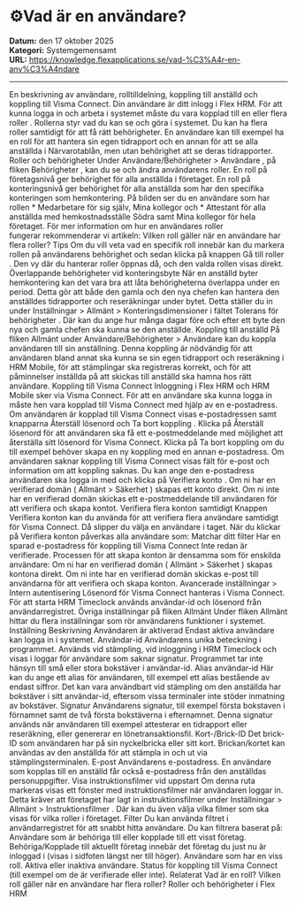 # ⚙️Vad är en användare?

**Datum:** den 17 oktober 2025  
**Kategori:** Systemgemensamt  
**URL:** https://knowledge.flexapplications.se/vad-%C3%A4r-en-anv%C3%A4ndare

---

En beskrivning av användare, rolltilldelning, koppling till anställd och koppling till Visma Connect.
Din användare är ditt inlogg i Flex HRM. För att kunna logga in och arbeta i systemet måste du vara kopplad till en eller flera
roller
. Rollerna styr vad du kan se och göra i systemet.
Du kan ha flera roller samtidigt för att få rätt behörigheter. En användare kan till exempel ha en roll för att hantera sin egen tidrapport och en annan för att se alla anställda i Närvarotablån, men utan behörighet att se deras tidrapporter.
Roller och behörigheter
Under
Användare/Behörigheter > Användare
, på fliken
Behörigheter
, kan du se och ändra användarens roller.
En roll på
företagsnivå
ger behörighet för alla anställda i företaget.
En roll på
konteringsnivå
ger behörighet för alla anställda som har den specifika konteringen som hemkontering.
På bilden ser du en användare som har rollen *
Medarbetare
för sig själv,
Mina kollegor
och *
Attestant
för alla anställda med hemkostnadsställe
Södra
samt
Mina kollegor
för hela företaget.
För mer information om hur en användares roller fungerar rekommenderar vi artikeln:
Vilken roll gäller när en användare har flera roller?
Tips
Om du vill veta vad en specifik roll innebär kan du markera rollen på användarens behörighet och sedan klicka på knappen
Gå till roller
. Den vy där du hanterar roller öppnas då, och den valda rollen visas direkt.
Överlappande behörigheter vid konteringsbyte
När en anställd byter hemkontering kan det vara bra att låta behörigheterna överlappa under en period. Detta gör att både den gamla och den nya chefen kan hantera den anställdes tidrapporter och reseräkningar under bytet. Detta ställer du in under
Inställningar > Allmänt > Konteringsdimensioner
i fältet
Tolerans för behörigheter
. Där kan du ange hur många dagar före och efter ett byte den nya och gamla chefen ska kunna se den anställde.
Koppling till anställd
På fliken
Allmänt
under
Användare/Behörigheter > Användare
kan du koppla användaren till sin anställning. Denna koppling är nödvändig för att användaren bland annat ska kunna se sin egen tidrapport och reseräkning i HRM Mobile, för att stämplingar ska registreras korrekt, och för att påminnelser inställda på att skickas till anställd ska hamna hos rätt användare.
Koppling till Visma Connect
Inloggning i Flex HRM och HRM Mobile sker via Visma Connect. För att en användare ska kunna logga in måste hen vara kopplad till Visma Connect med hjälp av en e-postadress.
Om användaren är kopplad till Visma Connect visas e-postadressen samt knapparna
Återställ lösenord
och
Ta bort koppling
.
Klicka på
Återställ lösenord
för att användaren ska få ett e-postmeddelande med möjlighet att återställa sitt lösenord för Visma Connect.
Klicka på
Ta bort koppling
om du till exempel behöver skapa en ny koppling med en annan e-postadress.
Om användaren saknar koppling till Visma Connect visas fält för e-post och information om att koppling saknas.
Du kan ange den e-postadress användaren ska logga in med och klicka på
Verifiera konto
.
Om ni har en verifierad domän (
Allmänt > Säkerhet
) skapas ett konto direkt.
Om ni inte har en verifierad domän skickas ett e-postmeddelande till användaren för att verifiera och skapa kontot.
Verifiera flera konton samtidigt
Knappen
Verifiera konton
kan du använda för att verifiera flera användare samtidigt för Visma Connect. Då slipper du välja en användare i taget.
När du klickar på
Verifiera konton
påverkas alla användare som:
Matchar ditt filter
Har en sparad e-postadress för koppling till Visma Connect
Inte redan är verifierade.
Processen för att skapa konton är densamma som för enskilda användare:
Om ni har en verifierad domän (
Allmänt > Säkerhet
) skapas kontona direkt.
Om ni inte har en verifierad domän skickas e-post till användarna för att verifiera och skapa konton.
Avancerade inställningar > Intern autentisering
Lösenord för Visma Connect hanteras i Visma Connect. För att starta
HRM Timeclock
används användar-id och lösenord från användarregistret.
Övriga inställningar på fliken Allmänt
Under fliken
Allmänt
hittar du flera inställningar som rör användarens funktioner i systemet.
Inställning
Beskrivning
Användaren är aktiverad
Endast aktiva användare kan logga in i systemet.
Användar-id
Användarens unika beteckning i programmet. Används vid stämpling, vid inloggning i HRM Timeclock och visas i loggar för användare som saknar signatur. Programmet tar inte hänsyn till små eller stora bokstäver i användar-id.
Alias användar-id
Här kan du ange ett alias för användaren, till exempel ett alias bestående av endast siffror. Det kan vara användbart vid stämpling om den anställda har bokstäver i sitt användar-id, eftersom vissa terminaler inte stöder inmatning av bokstäver.
Signatur
Användarens signatur, till exempel första bokstaven i förnamnet samt de två första bokstäverna i efternamnet. Denna signatur används när användaren till exempel attesterar en tidrapport eller reseräkning, eller genererar en lönetransaktionsfil.
Kort-/Brick-ID
Det brick-ID som användaren har på sin nyckelbricka eller sitt kort. Brickan/kortet kan användas av den anställda för att stämpla in och ut via stämplingsterminalen.
E-post
Användarens e-postadress. En användare som kopplas till en anställd får också e-postadress från den anställdas personuppgifter.
Visa instruktionsfilmer vid uppstart
Om denna ruta markeras visas ett fönster med instruktionsfilmer när användaren loggar in. Detta kräver att företaget har lagt in instruktionsfilmer under
Inställningar > Allmänt > Instruktionsfilmer
. Där kan du även välja vilka filmer som ska visas för vilka roller i företaget.
Filter
Du kan använda filtret i användarregistret för att snabbt hitta användare. Du kan filtrera baserat på:
Användare som är behöriga till eller kopplade till ett visst företag.
Behöriga/Kopplade till aktuellt företag
innebär det företag du just nu är inloggad i (visas i sidfoten längst ner till höger).
Användare som har en viss roll.
Aktiva eller inaktiva användare.
Status för koppling till Visma Connect (till exempel om de är verifierade eller inte).
Relaterat
Vad är en roll?
Vilken roll gäller när en användare har flera roller?
Roller och behörigheter i Flex HRM
